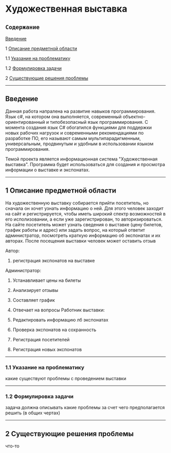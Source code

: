 # Художественная выставка
## `Содержание`

[Введение](#введение)

1 [Описание предметной области](#по)

1.1 [Указание на проблематику](#проблематика)

1.2 [Формулировка задачи](#формулировка_задачи)

2 [Существующие решения проблемы](#решения_проблемы)

***
## Введение <a name="введение"></a>
Данная работа напралена на развитие навыков программирования. Язык c#, на котором она выполняется, современный объектно-ориентированный и типобезопасный язык программирования. С момента создания язык C# обогатился функциями для поддержки новых рабочих нагрузок и современными рекомендациями по разработке ПО, его называют самым мультипарадигменным, универсальным, продвинутым и удобным в использовании языком программирования.  

Темой проекта является информационная система "Художественная выставка". Программа будет использоваться для создания и просмотра информации о выставке и экспонатах.
***
## 1 Описание предметной области <a name="по"></a>
На художественную выставку собирается прийти посетитель, но сначала он хочет узнать информацию о ней. Для этого человек заходит на сайт и регистрируется, чтобы иметь широкий спектр возможностей в  его исполизовании, а если уже зарегистрирован, то авторизироваться. На сайте посетитель может узнать сведения о выставке (цену билетов, график работы и адрес) или задать вопрос, на который ответит администратор, посмотреть краткую информацию об экспонатах и их авторах. После посещения выставки человек может оставить отзыв

Автор:

1) регистрация экспонатов на выставке

Администратор:

1) Устанавливает цены на билеты
2) Анализирует отзывы
3) Составляет график
4)  Отвечает на вопросы
Работник выставки:

1) Редактировать информацию лб экспонатах
2) Проверка экспонатов на сохранность
3) Регистрация посетителей
4) Регистрация новых экспонатов
***
### 1.1 Указание на проблематику <a name="проблематика"></a>
какие существуют проблемы с проведением выставки
***
### 1.2 Формулировка задачи <a name="формулировка_задачи"></a>
задача должна описывать какие проблемы за счет чего предполагается решить (в общих чертах)
***
## 2 Существующие решения проблемы <a name="решения_проблемы"></a>
что-то
